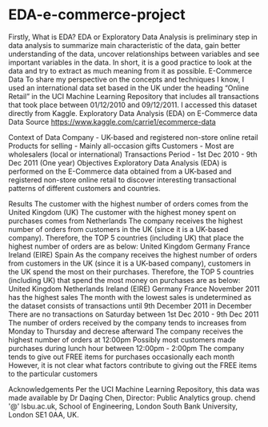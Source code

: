 # EDA-e-commerce-project
Firstly, What is EDA? EDA or Exploratory Data Analysis is preliminary step in data analysis to summarize main characteristic of the data, gain better understanding of the data, uncover relationships between variables and see important variables in the data. In short, it is a good practice to look at the data and try to extract as much meaning from it as possible. E-Commerce Data To share my perspective on the concepts and techniques I know, I used an international data set based in the UK under the heading “Online Retail” in the UCI Machine Learning Repository that includes all transactions that took place between 01/12/2010 and 09/12/2011. I accessed this dataset directly from Kaggle. 
Exploratory Data Analysis (EDA) on E-Commerce data
Data Source
https://www.kaggle.com/carrie1/ecommerce-data

Context of Data
Company - UK-based and registered non-store online retail
Products for selling - Mainly all-occasion gifts
Customers - Most are wholesalers (local or international)
Transactions Period - 1st Dec 2010 - 9th Dec 2011 (One year)
Objectives
Exploratory Data Analysis (EDA) is performed on the E-Commerce data obtained from a UK-based and registered non-store online retail to discover interesting transactional patterns of different customers and countries.

Results
The customer with the highest number of orders comes from the United Kingdom (UK)
The customer with the highest money spent on purchases comes from Netherlands
The company receives the highest number of orders from customers in the UK (since it is a UK-based company). Therefore, the TOP 5 countries (including UK) that place the highest number of orders are as below:
United Kingdom
Germany
France
Ireland (EIRE)
Spain
As the company receives the highest number of orders from customers in the UK (since it is a UK-based company), customers in the UK spend the most on their purchases. Therefore, the TOP 5 countries (including UK) that spend the most money on purchases are as below:
United Kingdom
Netherlands
Ireland (EIRE)
Germany
France
November 2011 has the highest sales
The month with the lowest sales is undetermined as the dataset consists of transactions until 9th December 2011 in December
There are no transactions on Saturday between 1st Dec 2010 - 9th Dec 2011
The number of orders received by the company tends to increases from Monday to Thursday and decrese afterward
The company receives the highest number of orders at 12:00pm
Possibly most customers made purchases during lunch hour between 12:00pm - 2:00pm
The company tends to give out FREE items for purchases occasionally each month
However, it is not clear what factors contribute to giving out the FREE items to the particular customers


Acknowledgements
Per the UCI Machine Learning Repository, this data was made available by Dr Daqing Chen, Director: Public Analytics group. chend '@' lsbu.ac.uk, School of Engineering, London South Bank University, London SE1 0AA, UK.

